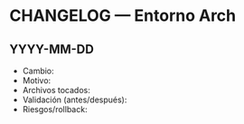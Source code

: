 # CHANGELOG — Entorno Arch

## YYYY-MM-DD
- Cambio:
- Motivo:
- Archivos tocados:
- Validación (antes/después):
- Riesgos/rollback:

<!--
Un bloque por día. Un commit debe referenciar su entrada.
-->
